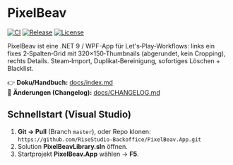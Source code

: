 # PixelBeav

[![CI](https://github.com/RiseStudio-Backoffice/PixelBeav.App/actions/workflows/ci.yml/badge.svg?branch=master)](https://github.com/RiseStudio-Backoffice/PixelBeav.App/actions/workflows/ci.yml)
[![Release](https://img.shields.io/github/v/release/RiseStudio-Backoffice/PixelBeav.App?display_name=tag)](https://github.com/RiseStudio-Backoffice/PixelBeav.App/releases)
[![License](https://img.shields.io/badge/license-MIT-blue.svg)](LICENSE)

PixelBeav ist eine .NET 9 / WPF-App für Let's‑Play‑Workflows: links ein fixes 2‑Spalten‑Grid mit 320×150‑Thumbnails (abgerundet, kein Cropping), rechts Details. Steam‑Import, Duplikat‑Bereinigung, sofortiges Löschen + Blacklist.

👉 **Doku/Handbuch:** [docs/index.md](docs/index.md)  
📝 **Änderungen (Changelog):** [docs/CHANGELOG.md](docs/CHANGELOG.md)

## Schnellstart (Visual Studio)
1. **Git → Pull** (Branch `master`), oder Repo klonen: `https://github.com/RiseStudio-Backoffice/PixelBeav.App.git`  
2. Solution **PixelBeavLibrary.sln** öffnen.
3. Startprojekt **PixelBeav.App** wählen → **F5**.
